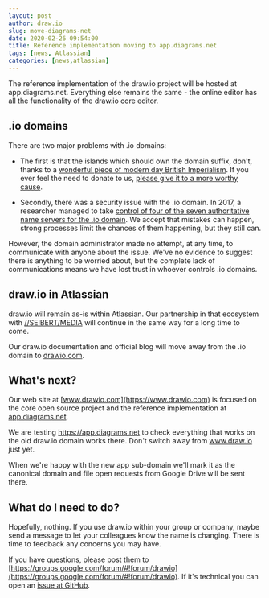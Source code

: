 ```yaml
---
layout: post
author: draw.io
slug: move-diagrams-net
date: 2020-02-26 09:54:00
title: Reference implementation moving to app.diagrams.net
tags: [news, Atlassian]
categories: [news,atlassian]
---
```


The reference implementation of the draw.io project will be hosted at app.diagrams.net. Everything else remains the same - the online editor has all the functionality of the draw.io core editor.

## .io domains

There are two major problems with .io domains:

- The first is that the islands which should own the domain suffix, don't, thanks to a [wonderful piece of modern day British Imperialism](https://gigaom.com/2014/06/30/the-dark-side-of-io-how-the-u-k-is-making-web-domain-profits-from-a-shady-cold-war-land-deal/). If you ever feel the need to donate to us, [please give it to a more worthy cause](https://www.chagossupport.org.uk/).

- Secondly, there was a security issue with the .io domain. In 2017, a researcher managed to take [control of four of the seven authoritative name servers for the .io domain](https://thehackerblog.com/the-io-error-taking-control-of-all-io-domains-with-a-targeted-registration/). We accept that mistakes can happen, strong processes limit the chances of them happening, but they still can.

However, the domain administrator made no attempt, at any time, to communicate with anyone about the issue. We've no evidence to suggest there is anything to be worried about, but the complete lack of communications means we have lost trust in whoever controls .io domains.

## draw.io in Atlassian

draw.io will remain as-is within Atlassian. Our partnership in that ecosystem with [//SEIBERT/MEDIA](https://seibert-media.com) will continue in the same way for a long time to come.

Our draw.io documentation and official blog will move away from the .io domain to [drawio.com](https://drawio.com).

## What's next?

Our web site at [www.drawio.com](https://www.drawio.com) is focused on the core open source project and the reference implementation at [app.diagrams.net](https://app.diagrams.net).

We are testing https://app.diagrams.net to check everything that works on the old draw.io domain works there. Don't switch away from www.draw.io just yet.

When we're happy with the new app sub-domain we'll mark it as the canonical domain and file open requests from Google Drive will be sent there.

## What do I need to do?

Hopefully, nothing. If you use draw.io within your group or company, maybe send a message to let your colleagues know the name is changing. There is time to feedback any concerns you may have.

If you have questions, please post them to [https://groups.google.com/forum/#!forum/drawio](https://groups.google.com/forum/#!forum/drawio). If it's technical you can open an [issue at GitHub](https://github.com/jgraph/drawio/issues).
